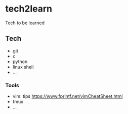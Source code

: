 # tech2learn
Tech to be learned

## Tech 
- git
- c
- python
- linux shell
- ...

### Tools
- vim: tips <https://www.fprintf.net/vimCheatSheet.html>
- tmux
- ...
